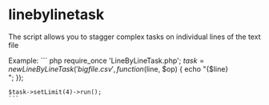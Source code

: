 # linebylinetask
The script allows you to stagger complex tasks on individual lines of the text file

Example:
    ``` php
	require_once 'LineByLineTask.php';
    $task = new LineByLineTask('bigfile.csv', function($line, $op) {
		echo "{$line}<br />";
	});

	$task->setLimit(4)->run();
    ```

